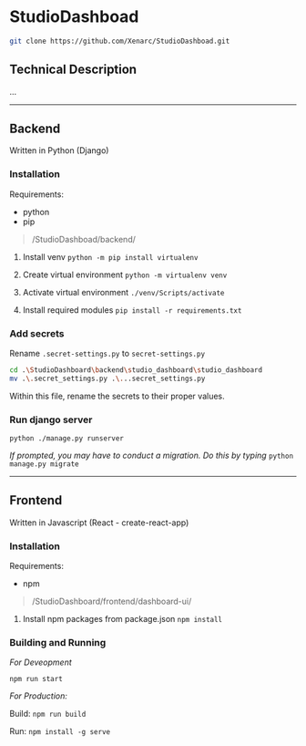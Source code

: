 # StudioDashboad

```bash
git clone https://github.com/Xenarc/StudioDashboad.git
```

## Technical Description

...

---

## Backend

Written in Python (Django)

### Installation

Requirements:
- python
- pip

> /StudioDashboad/backend/

1. Install venv `python -m pip install virtualenv`

2. Create virtual environment `python -m virtualenv venv`

3. Activate virtual environment `./venv/Scripts/activate`

4. Install required modules `pip install -r requirements.txt`

### Add secrets

Rename `.secret-settings.py`  to `secret-settings.py`

```bash
cd .\StudioDashboard\backend\studio_dashboard\studio_dashboard
mv .\.secret_settings.py .\...secret_settings.py
```

Within this file, rename the secrets to their proper values.

### Run django server

`python ./manage.py runserver`

*If prompted, you may have to conduct a migration. Do this by typing* `python manage.py migrate`

---

## Frontend

Written in Javascript (React - create-react-app)

### Installation

Requirements:
- npm

> /StudioDashboard/frontend/dashboard-ui/

1. Install npm packages from package.json `npm install`

### Building and Running

*For Deveopment*

`npm run start`


*For Production:*

Build: `npm run build`

Run: `npm install -g serve`
